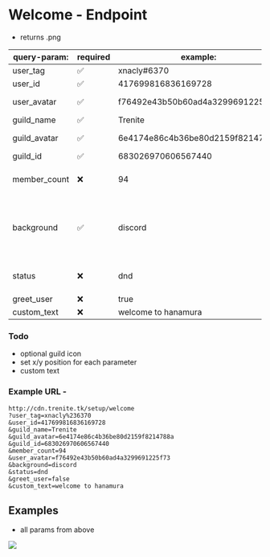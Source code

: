 # Welcome - Endpoint

- returns .png

  


| query-param: | required           | example:                         | values:                                                      |
| ------------ | ------------------ | -------------------------------- | ------------------------------------------------------------ |
| user_tag     | :white_check_mark: | xnacly#6370                      | user tag                                                     |
| user_id      | :white_check_mark: | 417699816836169728               | user id                                                      |
| user_avatar  | :white_check_mark: | f76492e43b50b60ad4a3299691225f73 | user avatar hash                                             |
| guild_name   | :white_check_mark: | Trenite                          | guild name                                                   |
| guild_avatar | :white_check_mark: | 6e4174e86c4b36be80d2159f8214788a | guild avatar hash                                            |
| guild_id     | :white_check_mark: | 683026970606567440               | guild id                                                     |
| member_count | :x:                | 94                               | guild member count                                           |
| background   | :white_check_mark: | discord                          | [discord, default, default_small, minecraft, fortnite] / URL |
| status       | :x:                | dnd                              | [online, idle, dnd, offline, none]                           |
| greet_user   | :x:                | true                             | boolean                                                      |
| custom_text  | :x:                | welcome to hanamura              | text                                                         |

### Todo
- optional guild icon
- set x/y position for each parameter
- custom text

### Example URL - 
```
http://cdn.trenite.tk/setup/welcome
?user_tag=xnacly%236370
&user_id=417699816836169728
&guild_name=Trenite
&guild_avatar=6e4174e86c4b36be80d2159f8214788a
&guild_id=683026970606567440
&member_count=94
&user_avatar=f76492e43b50b60ad4a3299691225f73
&background=discord
&status=dnd
&greet_user=false
&custom_text=welcome to hanamura
```

## Examples 
- all params from above
<img src="https://github.com/Trenite/image-manipulation-api/blob/master/docs/welcome/welcome.png"/>

